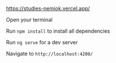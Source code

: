 

https://studies-nemiok.vercel.app/

Open your terminal

Run `npm install` to install all dependencies

Run `ng serve` for a dev server

Navigate to `http://localhost:4200/`
